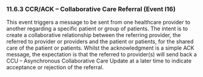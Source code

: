 ### 11.6.3 CCR/ACK – Collaborative Care Referral (Event I16)

This event triggers a message to be sent from one healthcare provider to another regarding a specific patient or group of patients. The intent is to create a collaborative relationship between the referring provider, the referred to provider or providers and the patient or patients, for the shared care of the patient or patients. Whilst the acknowledgment is a simple ACK message, the expectation is that the referred to provider(s) will send back a CCU – Asynchronous Collaborative Care Update at a later time to indicate acceptance or rejection of the referral.
